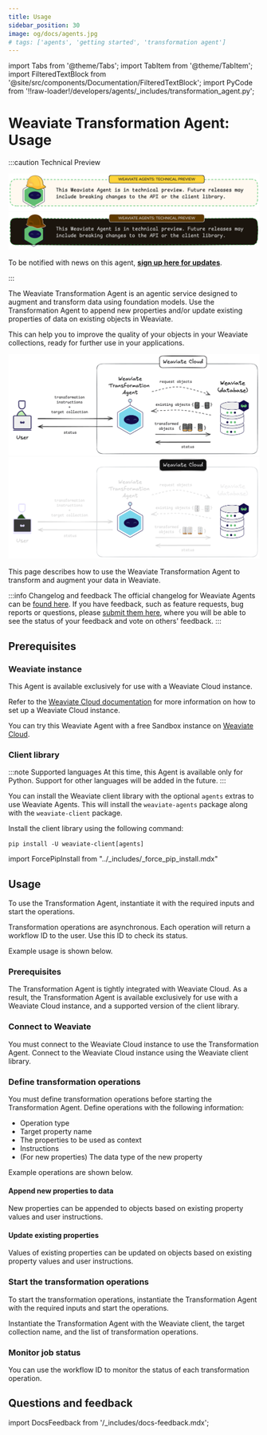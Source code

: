 ```yaml
---
title: Usage
sidebar_position: 30
image: og/docs/agents.jpg
# tags: ['agents', 'getting started', 'transformation agent']
---
```


import Tabs from '@theme/Tabs';
import TabItem from '@theme/TabItem';
import FilteredTextBlock from '@site/src/components/Documentation/FilteredTextBlock';
import PyCode from '!!raw-loader!/developers/agents/_includes/transformation_agent.py';


# Weaviate Transformation Agent: Usage

:::caution Technical Preview

![This Weaviate Agent is in technical preview.](../_includes/agents_tech_preview_light.png#gh-light-mode-only "This Weaviate Agent is in technical preview.")
![This Weaviate Agent is in technical preview.](../_includes/agents_tech_preview_dark.png#gh-dark-mode-only "This Weaviate Agent is in technical preview.")

To be notified with news on this agent, [**sign up here for updates**](https://events.weaviate.io/weaviate-agents).

:::

The Weaviate Transformation Agent is an agentic service designed to augment and transform data using foundation models. Use the Transformation Agent to append new properties and/or update existing properties of data on existing objects in Weaviate.

This can help you to improve the quality of your objects in your Weaviate collections, ready for further use in your applications.

![Weaviate Transformation Agent overview](../_includes/transformation_agent_overview_light.png#gh-light-mode-only "Weaviate Transformation Agent overview")
![Weaviate Transformation Agent overview](../_includes/transformation_agent_overview_dark.png#gh-dark-mode-only "Weaviate Transformation Agent overview")

This page describes how to use the Weaviate Transformation Agent to transform and augment your data in Weaviate.

:::info Changelog and feedback
The official changelog for Weaviate Agents can be [found here](https://weaviateagents.featurebase.app/changelog). If you have feedback, such as feature requests, bug reports or questions, please [submit them here](https://weaviateagents.featurebase.app/), where you will be able to see the status of your feedback and vote on others' feedback.
:::

## Prerequisites

### Weaviate instance

This Agent is available exclusively for use with a Weaviate Cloud instance.

Refer to the [Weaviate Cloud documentation](/developers/wcs/index.mdx) for more information on how to set up a Weaviate Cloud instance.

You can try this Weaviate Agent with a free Sandbox instance on [Weaviate Cloud](https://console.weaviate.cloud/).

### Client library

:::note Supported languages
At this time, this Agent is available only for Python. Support for other languages will be added in the future.
:::

You can install the Weaviate client library with the optional `agents` extras to use Weaviate Agents. This will install the `weaviate-agents` package along with the `weaviate-client` package.

Install the client library using the following command:

<Tabs groupId="languages">
<TabItem value="py_agents" label="Python">

```shell
pip install -U weaviate-client[agents]
```

</TabItem>
</Tabs>

import ForcePipInstall from "../_includes/_force_pip_install.mdx"

<ForcePipInstall/>

## Usage

To use the Transformation Agent, instantiate it with the required inputs and start the operations.

Transformation operations are asynchronous. Each operation will return a workflow ID to the user. Use this ID to check its status.

Example usage is shown below.

### Prerequisites

The Transformation Agent is tightly integrated with Weaviate Cloud. As a result, the Transformation Agent is available exclusively for use with a Weaviate Cloud instance, and a supported version of the client library.

### Connect to Weaviate

You must connect to the Weaviate Cloud instance to use the Transformation Agent. Connect to the Weaviate Cloud instance using the Weaviate client library.

<Tabs groupId="languages">
    <TabItem value="py_agents" label="Python">
        <FilteredTextBlock
            text={PyCode}
            startMarker="# START ConnectToWeaviate"
            endMarker="# END ConnectToWeaviate"
            language="py"
        />
    </TabItem>
</Tabs>

### Define transformation operations

You must define transformation operations before starting the Transformation Agent. Define operations with the following information:

- Operation type
- Target property name
- The properties to be used as context
- Instructions
- (For new properties) The data type of the new property

Example operations are shown below.

#### Append new properties to data

New properties can be appended to objects based on existing property values and user instructions.

<Tabs groupId="languages">
    <TabItem value="py_agents" label="Python">
        <FilteredTextBlock
            text={PyCode}
            startMarker="# START DefineOperationsAppend"
            endMarker="# END DefineOperationsAppend"
            language="py"
        />
    </TabItem>

</Tabs>

#### Update existing properties

Values of existing properties can be updated on objects based on existing property values and user instructions.

<Tabs groupId="languages">
    <TabItem value="py_agents" label="Python">
        <FilteredTextBlock
            text={PyCode}
            startMarker="# START DefineOperationsUpdate"
            endMarker="# END DefineOperationsUpdate"
            language="py"
        />
    </TabItem>

</Tabs>

### Start the transformation operations

To start the transformation operations, instantiate the Transformation Agent with the required inputs and start the operations.

Instantiate the Transformation Agent with the Weaviate client, the target collection name, and the list of transformation operations.

<Tabs groupId="languages">
    <TabItem value="py_agents" label="Python">
        <FilteredTextBlock
            text={PyCode}
            startMarker="# START StartTransformationOperations"
            endMarker="# END StartTransformationOperations"
            language="py"
        />
    </TabItem>

</Tabs>

### Monitor job status

You can use the workflow ID to monitor the status of each transformation operation.

<Tabs groupId="languages">
    <TabItem value="py_agents" label="Python">
        <FilteredTextBlock
            text={PyCode}
            startMarker="# START MonitorJobStatus"
            endMarker="# END MonitorJobStatus"
            language="py"
        />
    </TabItem>

</Tabs>

<!-- ## Limitations & Troubleshooting -->

<!-- :::caution Technical Preview

![This Weaviate Agent is in technical preview.](../_includes/agents_tech_preview_light.png#gh-light-mode-only "This Weaviate Agent is in technical preview.")
![This Weaviate Agent is in technical preview.](../_includes/agents_tech_preview_dark.png#gh-dark-mode-only "This Weaviate Agent is in technical preview.")

To be notified with news on this agent, [**sign up here for updates**](https://events.weaviate.io/weaviate-agents).

::: -->

## Questions and feedback

import DocsFeedback from '/_includes/docs-feedback.mdx';

<DocsFeedback/>
